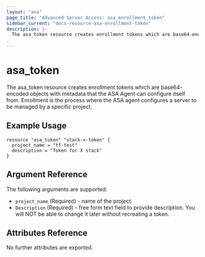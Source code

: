 ```yaml
---
layout: "asa"
page_title: "Advanced Server Access: asa_enrollment_token"
sidebar_current: "docs-resource-asa-enrollment-token"
description: |-
  The asa_token resource creates enrollment tokens which are base64-encoded objects with metadata that the ASA Agent can configure itself from.  Enrollment is the process where the ASA agent configures a server to be managed by a specific project.
.
---
```


# asa\_token

The asa_token resource creates enrollment tokens which are base64-encoded objects with metadata that the ASA Agent can configure itself from.  Enrollment is the process where the ASA agent configures a server to be managed by a specific project.

## Example Usage

```hcl
resource "asa_token" "stack-x-token" {
  project_name = "tf-test"
  description = "Token for X stack"
}
```


## Argument Reference

The following arguments are supported:

* `project_name` (Required) - name of the project.
* `Description` (Required) - free form text field to provide description. You will NOT be able to change it later without recreating a token.


## Attributes Reference

No further attributes are exported.


